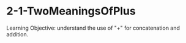 # 2-1-TwoMeaningsOfPlus
Learning Objective: understand the use of "+" for concatenation and addition.
